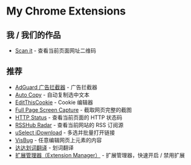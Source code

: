 # My Chrome Extensions

## 我 / 我们的作品

- [Scan it](https://chrome.google.com/webstore/detail/dacniolddlepgdpejbnbfbkkcabhmnnc) - 查看当前页面网址二维码

## 推荐

- [AdGuard 广告拦截器](https://chrome.google.com/webstore/detail/bgnkhhnnamicmpeenaelnjfhikgbkllg) - 广告拦截器
- [Auto Copy](https://chrome.google.com/webstore/detail/auto-copy/bijpdibkloghppkbmhcklkogpjaenfkg) - 自动复制选中文本
- [EditThisCookie](https://chrome.google.com/webstore/detail/fngmhnnpilhplaeedifhccceomclgfbg) - Cookie 编辑器
- [Full Page Screen Capture](https://chrome.google.com/webstore/detail/fdpohaocaechififmbbbbbknoalclacl) - 截取网页完整的截图
- [HTTP Status](https://chrome.google.com/webstore/detail/cknfnacbckhfpjahnmkblajcpledpfnp) - 查看当前页面的 HTTP 状态码
- [RSSHub Radar](https://chrome.google.com/webstore/detail/kefjpfngnndepjbopdmoebkipbgkggaa) - 查看当前网站的 RSS 订阅源
- [uSelect iDownload](https://chrome.google.com/webstore/detail/ileabdhfjmgaognikmjgmhhkjffggejc) - 多选并批量打开链接
- [VisBug](https://chrome.google.com/webstore/detail/cdockenadnadldjbbgcallicgledbeoc) - 任意编辑网页上元素的内容
- [达达划词翻译](https://chrome.google.com/webstore/detail/cajhcjfcodjoalmhjekljnfkgjlkeajl) - 划词翻译
- [扩展管理器（Extension Manager）](https://chrome.google.com/webstore/detail/gjldcdngmdknpinoemndlidpcabkggco) - 扩展管理器，快速开启 / 禁用扩展

